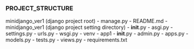 ### PROJECT_STRUCTURE

minidjango_ver1  (django project root)
    - manage.py
    - README.md
    - minidjango_ver1  (django project setting directory)
         - __init__.py
         - asgi.py
         - settings.py
         - urls.py
         - wsgi.py
    - venv
    - app1
         - __init__.py
         - admin.py
         - apps.py
         - models.py
         - tests.py
         - views.py
    - requirements.txt

        
